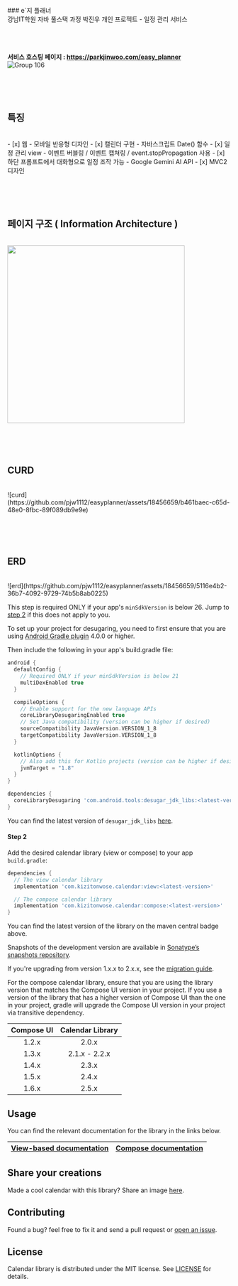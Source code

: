 <br/>
### e`지 플래너
<br/>
강남IT학원 자바 풀스택 과정 박진우 개인 프로젝트 - 일정 관리 서비스

<br/><br/><br/>
**서비스 호스팅 페이지 : https://parkjinwoo.com/easy_planner**
<br/>
![Group 106](https://github.com/pjw1112/easyplanner/assets/18456659/4aa4612c-f626-4b33-9d63-45101b4163ab)

<br/><br/><br/>
## 특징
<br/>
- [x] 웹 - 모바일 반응형 디자인
- [x] 캘린더 구현 - 자바스크립트 Date() 함수
- [x] 일정 관리 view - 이벤트 버블링 / 이벤트 캡쳐링 / event.stopPropagation 사용
- [x] 하단 프롬프트에서 대화형으로 일정 조작 가능 - Google Gemini AI API
- [x] MVC2 디자인


<br/><br/><br/>
## 페이지 구조 ( Information Architecture )
<br/>

<img src="https://github.com/pjw1112/easyplanner/assets/18456659/184537eb-e4ca-4185-a729-3a48aa17b6de.png" width="400" />


<br/><br/><br/>
## CURD
<br/>
![curd](https://github.com/pjw1112/easyplanner/assets/18456659/b461baec-c65d-48e0-8fbc-89f089db9e9e)


<br/><br/><br/>
## ERD
<br/>
![erd](https://github.com/pjw1112/easyplanner/assets/18456659/5116e4b2-36b7-4092-9729-74b5b8ab0225)


This step is required ONLY if your app's `minSdkVersion` is below 26. Jump to [step 2](#step-2) if this does not apply to you.

To set up your project for desugaring, you need to first ensure that you are using [Android Gradle plugin](https://developer.android.com/studio/releases/gradle-plugin#updating-plugin) 4.0.0 or higher.

Then include the following in your app's build.gradle file:

```groovy
android {
  defaultConfig {
    // Required ONLY if your minSdkVersion is below 21
    multiDexEnabled true
  }

  compileOptions {
    // Enable support for the new language APIs
    coreLibraryDesugaringEnabled true
    // Set Java compatibility (version can be higher if desired)
    sourceCompatibility JavaVersion.VERSION_1_8
    targetCompatibility JavaVersion.VERSION_1_8
  }

  kotlinOptions {
    // Also add this for Kotlin projects (version can be higher if desired)
    jvmTarget = "1.8"
  }
}

dependencies {
  coreLibraryDesugaring 'com.android.tools:desugar_jdk_libs:<latest-version>'
}
```

You can find the latest version of `desugar_jdk_libs` [here](https://mvnrepository.com/artifact/com.android.tools/desugar_jdk_libs).

#### Step 2

Add the desired calendar library (view or compose) to your app `build.gradle`:

```groovy
dependencies {
  // The view calendar library
  implementation 'com.kizitonwose.calendar:view:<latest-version>'

  // The compose calendar library
  implementation 'com.kizitonwose.calendar:compose:<latest-version>'
}
```

You can find the latest version of the library on the maven central badge above.

Snapshots of the development version are available in [Sonatype’s snapshots repository](https://s01.oss.sonatype.org/content/repositories/snapshots/com/kizitonwose/calendar/).

If you're upgrading from version 1.x.x to 2.x.x, see the [migration guide](https://github.com/kizitonwose/calendar/blob/main/docs/MigrationGuide.md).

For the compose calendar library, ensure that you are using the library version that matches the Compose UI version in your project. If you use a version of the library that has a higher version of Compose UI than the one in your project, gradle will upgrade the Compose UI version in your project via transitive dependency.

| Compose UI | Calendar Library |
|:----------:|:----------------:|
|   1.2.x    |      2.0.x       |
|   1.3.x    |  2.1.x - 2.2.x   |
|   1.4.x    |      2.3.x       |
|   1.5.x    |      2.4.x       |
|   1.6.x    |      2.5.x       |

## Usage

You can find the relevant documentation for the library in the links below.

|[View-based documentation](https://github.com/kizitonwose/Calendar/blob/main/docs/View.md)|[Compose documentation](https://github.com/kizitonwose/Calendar/blob/main/docs/Compose.md)|
|:-:|:-:|

## Share your creations

Made a cool calendar with this library? Share an image [here](https://github.com/kizitonwose/Calendar/issues/1).

## Contributing

Found a bug? feel free to fix it and send a pull request or [open an issue](https://github.com/kizitonwose/Calendar/issues).

## License

Calendar library is distributed under the MIT license.
See [LICENSE](https://github.com/kizitonwose/Calendar/blob/main/LICENSE.md) for details.
